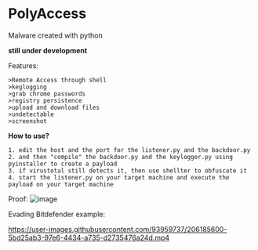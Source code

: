 # PolyAccess



Malware created with python

**still under development**


Features:

```
>Remote Access through shell
>keglogging
>grab chrome passwords
>registry persistence
>upload and download files
>undetectable
>screenshot
``` 


**How to use?**

```
1. edit the host and the port for the listener.py and the backdoor.py
2. and then "compile" the backdoor.py and the keylogger.py using pyinstaller to create a payload
3. if virustotal still detects it, then use shellter to obfuscate it 
4. start the listener.py on your target machine and execute the payload on your target machine
```
Proof:
![image](https://user-images.githubusercontent.com/93959737/206237397-bc30953a-4062-448f-9664-4bf230d1a2e9.png)


Evading Bitdefender example:


https://user-images.githubusercontent.com/93959737/206185600-5bd25ab3-97e6-4434-a735-d2735476a24d.mp4
